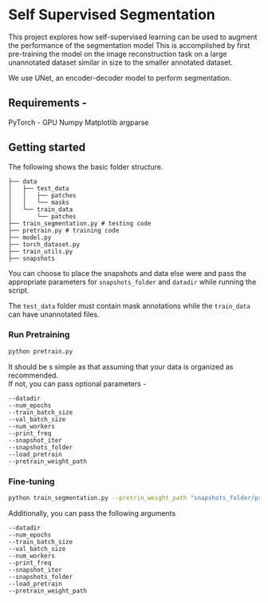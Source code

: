 # Self Supervised Segmentation
This project explores how self-supervised learning can be 
used to augment the performance of the segmentation model
This is accomplished by first pre-training the model on 
the image reconstruction task on a large unannotated 
dataset similar in size to the smaller annotated dataset.

We use UNet, an encoder-decoder model to perform 
segmentation.

## Requirements -
PyTorch  - GPU
Numpy
Matplotlib
argparse

## Getting started

The following shows the basic folder structure.
```
├── data
│   ├── test_data
│   │   ├── patches
│   │   └── masks
│   └── train_data 
│       └── patches
├── train_segmentation.py # testing code
├── pretrain.py # training code
├── model.py
├── torch_dataset.py
├── train_utils.py
├── snapshots
```
You can choose to place the snapshots and 
data else were and pass the appropriate parameters
for `snapshots_folder` and `datadir` while running the 
script.

The `test_data` folder  must contain mask annotations while
the `train_data` can have unannotated files.

### Run Pretraining
```bash
python pretrain.py
```

It should be s simple as that assuming that your data 
is organized as recommended.  
If not, you can pass optional parameters -
```
--datadir
--num_epochs
--train_batch_size
--val_batch_size
--num_workers
--print_freq
--snapshot_iter
--snapshots_folder
--load_pretrain
--pretrain_weight_path
```

### Fine-tuning

```bash
python train_segmentation.py --pretrin_weight_path "snapshots_folder/pretrain-19.pt"
```
Additionally, you can pass the following arguments
```
--datadir
--num_epochs
--train_batch_size
--val_batch_size
--num_workers
--print_freq
--snapshot_iter
--snapshots_folder
--load_pretrain
--pretrain_weight_path
```